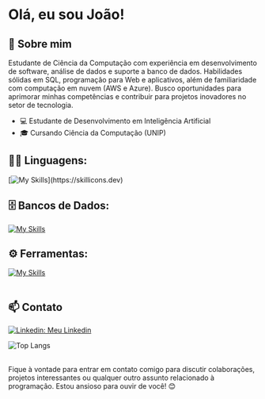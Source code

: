 #  Olá, eu sou João!

## 🚀 Sobre mim

Estudante de Ciência da Computação com experiência em desenvolvimento de software, análise de dados e suporte a banco de dados. Habilidades sólidas em SQL, programação para Web e aplicativos, além de familiaridade com computação em nuvem (AWS e Azure). Busco oportunidades para aprimorar minhas competências e contribuir para projetos inovadores no setor de tecnologia.

- 💻 Estudante de Desenvolvimento em Inteligência Artificial
- 🎓 Cursando Ciência da Computação (UNIP)

## 👨‍💻 Linguagens: 
[![My Skills](https://skillicons.dev/icons?i=java,python,html,css,js,)](https://skillicons.dev)

## 🗄️ Bancos de Dados: 
[![My Skills](https://skillicons.dev/icons?i=mysql,postgres)](https://skillicons.dev)

## ⚙️ Ferramentas:
[![My Skills](https://skillicons.dev/icons?i=git,github,vscode,ubuntu,postman)](https://skillicons.dev)<br><br>

## 📫 Contato

[![Linkedin: Meu Linkedin](https://img.shields.io/badge/-JoãoAssine-blue?style=flat-square&logo=Linkedin&logoColor=white&link=https://www.linkedin.com/in/jo%C3%A3o-assine-b35364227//)](https://www.linkedin.com/in/jo%C3%A3o-assine-b35364227/)

![Top Langs](https://github-readme-stats.vercel.app/api/top-langs/?username=AssineJ&layout=compact) <br><br>

Fique à vontade para entrar em contato comigo para discutir colaborações, projetos interessantes ou qualquer outro assunto relacionado à programação. Estou ansioso para ouvir de você! 😊
